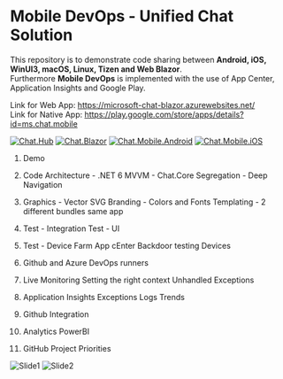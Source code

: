 # Mobile DevOps - Unified Chat Solution
This repository is to demonstrate code sharing between <b>Android, iOS, WinUI3, macOS, Linux, Tizen and Web Blazor</b>. <br>
Furthermore <b>Mobile DevOps</b> is implemented with the use of App Center, Application Insights and Google Play.

Link for Web App: https://microsoft-chat-blazor.azurewebsites.net/ <br>
Link for Native App: https://play.google.com/store/apps/details?id=ms.chat.mobile

[![Chat.Hub](https://github.com/MSFT-alfarahn/Chat/actions/workflows/microsoft-chat-hub.yml/badge.svg)](https://github.com/MSFT-alfarahn/Chat/actions/workflows/microsoft-chat-hub.yml)
[![Chat.Blazor](https://github.com/MSFT-alfarahn/Chat/actions/workflows/microsoft-chat-blazor.yml/badge.svg)](https://github.com/MSFT-alfarahn/Chat/actions/workflows/microsoft-chat-blazor.yml)
[![Chat.Mobile.Android](https://github.com/MSFT-alfarahn/Chat/actions/workflows/microsoft-chat-mobile-android.yml/badge.svg)](https://github.com/MSFT-alfarahn/Chat/actions/workflows/microsoft-chat-mobile-android.yml)
[![Chat.Mobile.iOS](https://github.com/MSFT-alfarahn/Chat/actions/workflows/microsoft-chat-mobile-ios.yml/badge.svg)](https://github.com/MSFT-alfarahn/Chat/actions/workflows/microsoft-chat-mobile-ios.yml)

1. Demo

2. Code Architecture - .NET 6
   MVVM - Chat.Core 
   Segregation - Deep Navigation

3. Graphics - Vector SVG
   Branding - Colors and Fonts
   Templating - 2 different bundles same app
   
4. Test - Integration
   Test - UI  
   
5. Test - Device Farm App cEnter
   Backdoor testing
   Devices
   
6. Github and Azure DevOps runners

7. Live Monitoring 
   Setting the right context
   Unhandled Exceptions
   
8. Application Insights
   Exceptions
   Logs Trends
   
9. Github Integration

11. Analytics
    PowerBI
    
12. GitHub Project Priorities

![Slide1](https://user-images.githubusercontent.com/52029052/172452052-1a21030c-c8e4-40cf-9e73-22dc251e6ded.PNG)
![Slide2](https://user-images.githubusercontent.com/52029052/172452062-93a6ddb1-2b6e-404d-8f0e-eb24a109e778.PNG)
